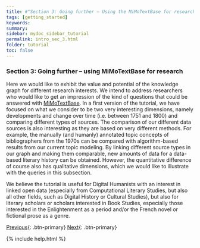 ```yaml
---
title: #"Section 3: Going further – Using the MiMoTextBase for research"
tags: [getting_started]
keywords:
summary:
sidebar: mydoc_sidebar_tutorial
permalink: intro_sec_3.html
folder: tutorial
toc: false
---
```


### **Section 3: Going further – using MiMoTextBase for research**

Here we would like to exhibit the value and potential of the knowledge graph for different research interests. We intend to address researchers who would like to get an impression of the kind of questions that could be answered with [MiMoTextBase](http://data.mimotext.uni-trier.de/wiki/Main_Page). In a first version of the tutorial, we have focused on what we consider to be two very interesting dimensions, namely developments and change over time (i.e. between 1751 and 1800) and comparing different types of sources. The comparison of our different data sources is also interesting as they are based on very different methods. For example, the manually (and humanly) annotated topic concepts of bibliographers from the 1970s can be compared with algorithm-based results from our current topic modeling. By linking different source types in our graph and making them comparable, new amounts of data for a data-based literary history can be obtained. However, the quantitative difference of course also has qualitative dimensions, which we would like to illustrate with the queries in this subsection.

We believe the tutorial is useful for Digital Humanists with an interest in linked open data (especially from Computational Literary Studies, but also all other fields, such as Digital History or Cultural Studies), but also for literary scholars or scholars interested in Book Studies, especially those interested in the Enlightenment as a period and/or the French novel or fictional prose as a genre.

[Previous](./intro_sec_2.html){: .btn-primary} [Next](./getting_started.html){: .btn-primary}

{% include help.html %}
